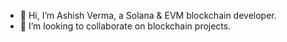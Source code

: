 - 👋 Hi, I’m Ashish Verma, a Solana & EVM blockchain developer.
- 💞️ I’m looking to collaborate on blockchain projects.

<!---
ash-ve25/ash-ve25 is a ✨ special ✨ repository because its `README.md` (this file) appears on your GitHub profile.
You can click the Preview link to take a look at your changes.
--->
